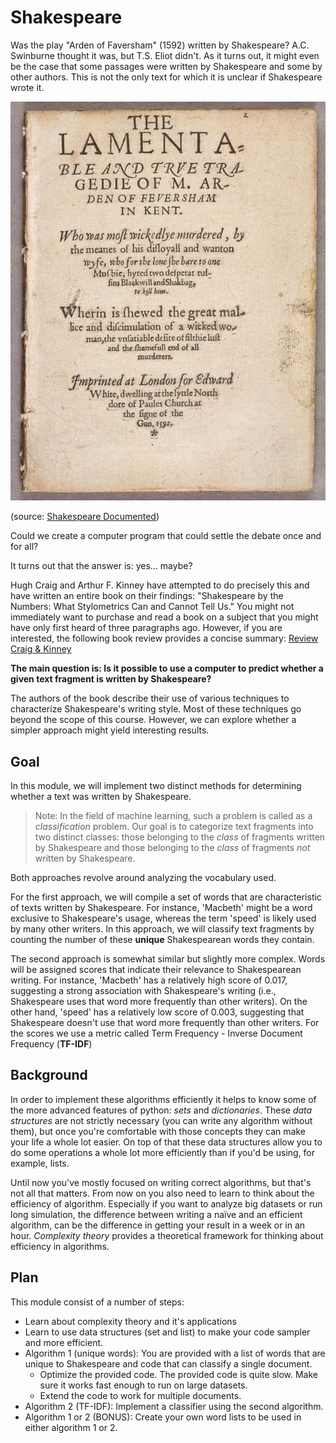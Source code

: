 # Shakespeare

Was the play "Arden of Faversham" (1592) written by Shakespeare? A.C. Swinburne thought it was, but T.S. Eliot didn't. As it turns out, it might even be the case that some passages were written by Shakespeare and some by other authors. This is not the only text for which it is unclear if Shakespeare wrote it.

![](arden.jpg)

(source: [Shakespeare Documented](https://shakespearedocumented.folger.edu/resource/document/arden-faversham-first-edition))

Could we create a computer program that could settle the debate once and for all?

It turns out that the answer is: yes... maybe?

Hugh Craig and Arthur F. Kinney have attempted to do precisely this and have written an entire book on their findings: "Shakespeare by the Numbers: What Stylometrics Can and Cannot Tell Us." You might not immediately want to purchase and read a book on a subject that you might have only first heard of three paragraphs ago. However, if you are interested, the following book review provides a concise summary: [Review Craig & Kinney](https://shakespeareoxfordfellowship.org/shakespeare-by-the-numbers-what-stylometrics-can-and-cannot-tell-us/)

**The main question is: Is it possible to use a computer to predict whether a given text fragment is written by Shakespeare?**

The authors of the book describe their use of various techniques to characterize Shakespeare's writing style. Most of these techniques go beyond the scope of this course. However, we can explore whether a simpler approach might yield interesting results.

## Goal

In this module, we will implement two distinct methods for determining whether a text was written by Shakespeare.

> Note: In the field of machine learning, such a problem is called as a _classification_ problem. Our goal is to categorize text fragments into two distinct classes: those belonging to the _class_ of fragments written by Shakespeare and those belonging to the _class_ of fragments _not_ written by Shakespeare.

Both approaches revolve around analyzing the vocabulary used.

For the first approach, we will compile a set of words that are characteristic of texts written by Shakespeare. For instance, 'Macbeth' might be a word exclusive to Shakespeare's usage, whereas the term 'speed' is likely used by many other writers. In this approach, we will classify text fragments by counting the number of these **unique** Shakespearean words they contain.

The second approach is somewhat similar but slightly more complex. Words will be assigned scores that indicate their relevance to Shakespearean writing. For instance, 'Macbeth' has a relatively high score of 0.017, suggesting a strong association with Shakespeare's writing (i.e., Shakespeare uses that word more frequently than other writers). On the other hand, 'speed' has a relatively low score of 0.003, suggesting that Shakespeare doesn't use that word more frequently than other writers. For the scores we use a metric called Term Frequency - Inverse Document Frequency (**TF-IDF**)

## Background

In order to implement these algorithms efficiently it helps to know some of the more advanced features of python: _sets_ and _dictionaries_. These _data structures_ are not strictly necessary (you can write any algorithm without them), but once you're comfortable with those concepts they can make your life a whole lot easier. On top of that these data structures allow you to do some operations a whole lot more efficiently than if you'd be using, for example, lists.

Until now you've mostly focused on writing correct algorithms, but that's not all that matters. From now on you also need to learn to think about the efficiency of algorithm. Especially if you want to analyze big datasets or run long simulation, the difference between writing a naïve and an efficient algorithm, can be the difference in getting your result in a week or in an hour. _Complexity theory_ provides a theoretical framework for thinking about efficiency in algorithms.

## Plan

This module consist of a number of steps:

- Learn about complexity theory and it's applications
- Learn to use data structures (set and list) to make your code sampler and more efficient.
- Algorithm 1 (unique words): You are provided with a list of words that are unique to Shakespeare and code that can classify a single document.
    - Optimize the provided code. The provided code is quite slow. Make sure it works fast enough to run on large datasets.
    - Extend the code to work for multiple documents.
- Algorithm 2 (TF-IDF): Implement a classifier using the second algorithm.
- Algorithm 1 or 2 (BONUS): Create your own word lists to be used in either algorithm 1 or 2. 
